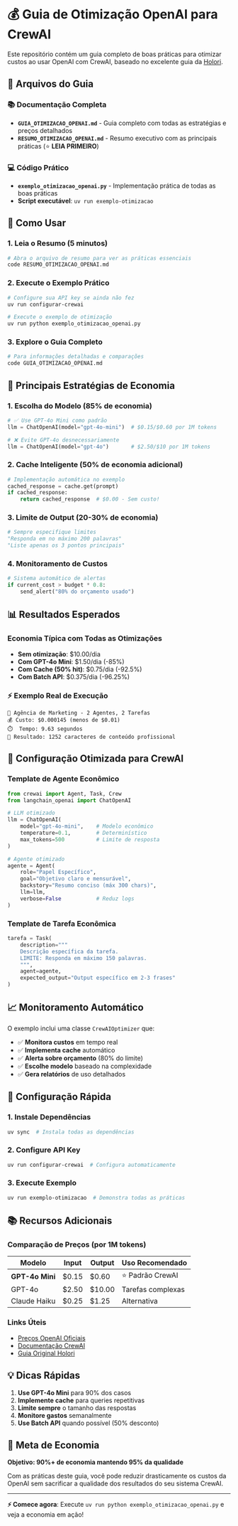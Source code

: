 # 💰 Guia de Otimização OpenAI para CrewAI

Este repositório contém um guia completo de boas práticas para otimizar custos ao usar OpenAI com CrewAI, baseado no excelente guia da [Holori](https://holori.com/openai-pricing-guide/).

## 📁 Arquivos do Guia

### 📚 Documentação Completa

- **`GUIA_OTIMIZACAO_OPENAI.md`** - Guia completo com todas as estratégias e preços detalhados
- **`RESUMO_OTIMIZACAO_OPENAI.md`** - Resumo executivo com as principais práticas (⭐ **LEIA PRIMEIRO**)

### 💻 Código Prático

- **`exemplo_otimizacao_openai.py`** - Implementação prática de todas as boas práticas
- **Script executável**: `uv run exemplo-otimizacao`

## 🚀 Como Usar

### 1. Leia o Resumo (5 minutos)

```bash
# Abra o arquivo de resumo para ver as práticas essenciais
code RESUMO_OTIMIZACAO_OPENAI.md
```

### 2. Execute o Exemplo Prático

```bash
# Configure sua API key se ainda não fez
uv run configurar-crewai

# Execute o exemplo de otimização
uv run python exemplo_otimizacao_openai.py
```

### 3. Explore o Guia Completo

```bash
# Para informações detalhadas e comparações
code GUIA_OTIMIZACAO_OPENAI.md
```

## 🎯 Principais Estratégias de Economia

### 1. **Escolha do Modelo** (85% de economia)

```python
# ✅ Use GPT-4o Mini como padrão
llm = ChatOpenAI(model="gpt-4o-mini")  # $0.15/$0.60 por 1M tokens

# ❌ Evite GPT-4o desnecessariamente  
llm = ChatOpenAI(model="gpt-4o")       # $2.50/$10 por 1M tokens
```

### 2. **Cache Inteligente** (50% de economia adicional)

```python
# Implementação automática no exemplo
cached_response = cache.get(prompt)
if cached_response:
    return cached_response  # $0.00 - Sem custo!
```

### 3. **Limite de Output** (20-30% de economia)

```python
# Sempre especifique limites
"Responda em no máximo 200 palavras"
"Liste apenas os 3 pontos principais"
```

### 4. **Monitoramento de Custos**

```python
# Sistema automático de alertas
if current_cost > budget * 0.8:
    send_alert("80% do orçamento usado")
```

## 📊 Resultados Esperados

### Economia Típica com Todas as Otimizações

- **Sem otimização**: $10.00/dia
- **Com GPT-4o Mini**: $1.50/dia (-85%)
- **Com Cache (50% hit)**: $0.75/dia (-92.5%)
- **Com Batch API**: $0.375/dia (-96.25%)

### ⚡ Exemplo Real de Execução

```
🎯 Agência de Marketing - 2 Agentes, 2 Tarefas
💰 Custo: $0.000145 (menos de $0.01)
⏱️  Tempo: 9.63 segundos
📝 Resultado: 1252 caracteres de conteúdo profissional
```

## 🤖 Configuração Otimizada para CrewAI

### Template de Agente Econômico

```python
from crewai import Agent, Task, Crew
from langchain_openai import ChatOpenAI

# LLM otimizado
llm = ChatOpenAI(
    model="gpt-4o-mini",    # Modelo econômico
    temperature=0.1,        # Determinístico
    max_tokens=500          # Limite de resposta
)

# Agente otimizado
agente = Agent(
    role="Papel Específico",
    goal="Objetivo claro e mensurável",
    backstory="Resumo conciso (máx 300 chars)",
    llm=llm,
    verbose=False           # Reduz logs
)
```

### Template de Tarefa Econômica

```python
tarefa = Task(
    description="""
    Descrição específica da tarefa.
    LIMITE: Responda em máximo 150 palavras.
    """,
    agent=agente,
    expected_output="Output específico em 2-3 frases"
)
```

## 📈 Monitoramento Automático

O exemplo inclui uma classe `CrewAIOptimizer` que:

- ✅ **Monitora custos** em tempo real
- ✅ **Implementa cache** automático
- ✅ **Alerta sobre orçamento** (80% do limite)
- ✅ **Escolhe modelo** baseado na complexidade
- ✅ **Gera relatórios** de uso detalhados

## 🔧 Configuração Rápida

### 1. Instale Dependências

```bash
uv sync  # Instala todas as dependências
```

### 2. Configure API Key

```bash
uv run configurar-crewai  # Configura automaticamente
```

### 3. Execute Exemplo

```bash
uv run exemplo-otimizacao  # Demonstra todas as práticas
```

## 📚 Recursos Adicionais

### Comparação de Preços (por 1M tokens)

| Modelo | Input | Output | Uso Recomendado |
|--------|-------|--------|-----------------|
| **GPT-4o Mini** | $0.15 | $0.60 | ⭐ Padrão CrewAI |
| GPT-4o | $2.50 | $10.00 | Tarefas complexas |
| Claude Haiku | $0.25 | $1.25 | Alternativa |

### Links Úteis

- [Preços OpenAI Oficiais](https://openai.com/pricing)
- [Documentação CrewAI](https://docs.crewai.com/)
- [Guia Original Holori](https://holori.com/openai-pricing-guide/)

## 💡 Dicas Rápidas

1. **Use GPT-4o Mini** para 90% dos casos
2. **Implemente cache** para queries repetitivas
3. **Limite sempre** o tamanho das respostas
4. **Monitore gastos** semanalmente
5. **Use Batch API** quando possível (50% desconto)

## 🎯 Meta de Economia

**Objetivo: 90%+ de economia mantendo 95% da qualidade**

Com as práticas deste guia, você pode reduzir drasticamente os custos da OpenAI sem sacrificar a qualidade dos resultados do seu sistema CrewAI.

---

**⚡ Comece agora**: Execute `uv run python exemplo_otimizacao_openai.py` e veja a economia em ação!
